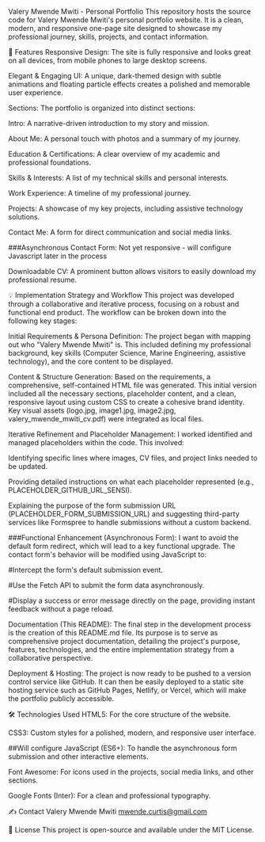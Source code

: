 Valery Mwende Mwiti - Personal Portfolio
This repository hosts the source code for Valery Mwende Mwiti's personal portfolio website. It is a clean, modern, and responsive one-page site designed to showcase my professional journey, skills, projects, and contact information.

🌟 Features
Responsive Design: The site is fully responsive and looks great on all devices, from mobile phones to large desktop screens.

Elegant & Engaging UI: A unique, dark-themed design with subtle animations and floating particle effects creates a polished and memorable user experience.

Sections: The portfolio is organized into distinct sections:

Intro: A narrative-driven introduction to my story and mission.

About Me: A personal touch with photos and a summary of my journey.

Education & Certifications: A clear overview of my academic and professional foundations.

Skills & Interests: A list of my technical skills and personal interests.

Work Experience: A timeline of my professional journey.

Projects: A showcase of my key projects, including assistive technology solutions.

Contact Me: A form for direct communication and social media links.

###Asynchronous Contact Form: Not yet responsive - will configure Javascript later in the process

Downloadable CV: A prominent button allows visitors to easily download my professional resume.

💡 Implementation Strategy and Workflow
This project was developed through a collaborative and iterative process, focusing on a robust and functional end product. The workflow can be broken down into the following key stages:

Initial Requirements & Persona Definition: The project began with mapping out who "Valery Mwende Mwiti" is. This included defining my professional background, key skills (Computer Science, Marine Engineering, assistive technology), and the core content to be displayed.

Content & Structure Generation: Based on the requirements, a comprehensive, self-contained HTML file was generated. This initial version included all the necessary sections, placeholder content, and a clean, responsive layout using custom CSS to create a cohesive brand identity. Key visual assets (logo.jpg, image1.jpg, image2.jpg, valery_mwende_mwiti_cv.pdf) were integrated as local files.

Iterative Refinement and Placeholder Management: I worked identified and managed placeholders within the code. This involved:

Identifying specific lines where images, CV files, and project links needed to be updated.

Providing detailed instructions on what each placeholder represented (e.g., PLACEHOLDER_GITHUB_URL_SENSI).

Explaining the purpose of the form submission URL (PLACEHOLDER_FORM_SUBMISSION_URL) and suggesting third-party services like Formspree to handle submissions without a custom backend.

###Functional Enhancement (Asynchronous Form): I want to avoid the default form redirect, which will lead to a key functional upgrade. The contact form's behavior will be modified using JavaScript to:

#Intercept the form's default submission event.

#Use the Fetch API to submit the form data asynchronously.

#Display a success or error message directly on the page, providing instant feedback without a page reload.

Documentation (This README): The final step in the development process is the creation of this README.md file. Its purpose is to serve as comprehensive project documentation, detailing the project's purpose, features, technologies, and the entire implementation strategy from a collaborative perspective.

Deployment & Hosting: The project is now ready to be pushed to a version control service like GitHub. It can then be easily deployed to a static site hosting service such as GitHub Pages, Netlify, or Vercel, which will make the portfolio publicly accessible.

🛠️ Technologies Used
HTML5: For the core structure of the website.

CSS3: Custom styles for a polished, modern, and responsive user interface.

##Will configure JavaScript (ES6+): To handle the asynchronous form submission and other interactive elements.

Font Awesome: For icons used in the projects, social media links, and other sections.

Google Fonts (Inter): For a clean and professional typography.


✍️ Contact
Valery Mwende Mwiti
mwende.curtis@gmail.com

📜 License
This project is open-source and available under the MIT License.